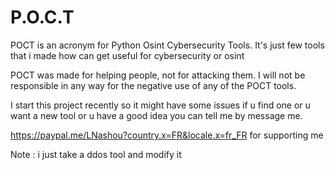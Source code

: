 # P.O.C.T
POCT is an acronym for Python Osint Cybersecurity Tools. It's just few tools that i made how can get useful for cybersecurity or osint


POCT was made for helping people, not for attacking them. 
I will not be responsible in any way for the negative use of any of the POCT tools.



I start this project recently so it might have some issues if u find one or u want a new tool or u have a good idea you can tell me by message me.


https://paypal.me/LNashou?country.x=FR&locale.x=fr_FR for supporting me


Note : i just take a ddos tool and modify it
